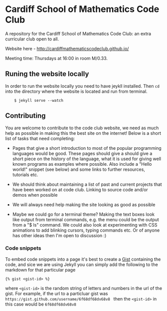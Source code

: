 # Cardiff School of Mathematics Code Club

A repository for the Cardiff School of Mathematics Code Club: an extra curricular club open to all.

Website here - http://cardiffmathematicscodeclub.github.io/

Meeting time: Thursdays at 16:00 in room M/0.33.

## Runing the website locally
In order to run the website locally you need to have jeykll installed.
Then ```cd``` into the directory where the website is located and run from terminal.
```
    $ jekyll serve --watch
```

## Contributing

You are welcome to contribute to the code club website, we need as much
help as possible in making this the best site on the internet! Below is
a short list of tasks that need completing:

- Pages that give a short introduction to most of the popular programming languages
  would be good. These pages should give a should give a short piece on the history
  of the language, what it is used for giving well known programs as examples where possible.
  Also include a "Hello world!" snippet (see below) and some links to further resources, tutorials etc.

- We should think about maintaining a list of past and current projects that have been worked
  on at code club. Linking to source code and/or demos when possible

- We will always need help making the site looking as good as possible

- Maybe we could go for a terminal theme? Making the text boxes look like output from
  terminal commands, e.g. the menu could be the output from a "$ ls" command. We could
  also look at experimenting with CSS animations to add blinking cursors, typing commands etc.
  Or of anyone has other ideas then I'm open to discussion :)

### Code snippets

To embed code snippets into a page it's best to create a [Gist](https://gist.github.com) containing
the code, and sice we are using Jekyll you can simply add the following to the markdown for that particular
page

```
{% gist <gist-id> %}
```
where ```<gist-id>``` is the random string of letters and numbers in the url of the gist. For example, if the url to
a particluar gist was ```https://gist.github.com/username/6f68df68dv68v8 ``` then the ```<gist-id>``` in this case
would be ```6f68df68dv68v8```
